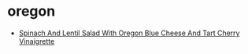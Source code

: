 # oregon

 * [Spinach And Lentil Salad With Oregon Blue Cheese And Tart Cherry Vinaigrette](index/s/spinach-and-lentil-salad-with-oregon-blue-cheese-and-tart-cherry-vinaigrette-14472.json)
